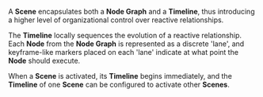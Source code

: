 A **Scene** encapsulates both a **Node Graph** and a **Timeline**, thus introducing a higher level of organizational control over reactive relationships. 

The **Timeline** locally sequences the evolution of a reactive relationship. Each **Node** from the **Node Graph** is represented as a discrete 'lane', and keyframe-like markers placed on each 'lane' indicate at what point the **Node** should execute.

When a **Scene** is activated, its **Timeline** begins immediately, and the **Timeline** of one **Scene** can be configured to activate other **Scenes**.
